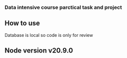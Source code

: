 ### Data intensive course parctical task and project

## How to use
Database is local so code is only for review

## Node version v20.9.0
